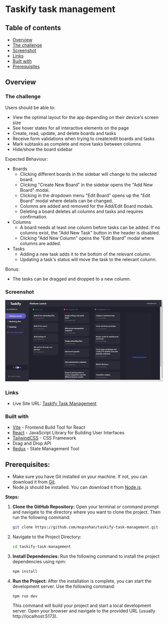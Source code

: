 # Taskify task management

## Table of contents

-  [Overview](#overview)
-  [The challenge](#the-challenge)
-  [Screenshot](#screenshot)
-  [Links](#links)
-  [Built with](#built-with)
-  [Prerequisites](#prerequisites)

## Overview

### The challenge

Users should be able to:

-  View the optimal layout for the app depending on their device's screen size
-  See hover states for all interactive elements on the page
-  Create, read, update, and delete boards and tasks
-  Receive form validations when trying to create/edit boards and tasks
-  Mark subtasks as complete and move tasks between columns
-  Hide/show the board sidebar

Expected Behaviour:

-  Boards
   -  Clicking different boards in the sidebar will change to the selected board.
   -  Clicking "Create New Board" in the sidebar opens the "Add New Board" modal.
   -  Clicking in the dropdown menu "Edit Board" opens up the "Edit Board" modal where details can be changed.
   -  Columns are added and removed for the Add/Edit Board modals.
   -  Deleting a board deletes all columns and tasks and requires confirmation.
-  Columns
   -  A board needs at least one column before tasks can be added. If no columns exist, the "Add New Task" button in the header is disabled.
   -  Clicking "Add New Column" opens the "Edit Board" modal where columns are added.
-  Tasks
   -  Adding a new task adds it to the bottom of the relevant column.
   -  Updating a task's status will move the task to the relevant column.

Bonus:

-  The tasks can be dragged and dropped to a new column.

### Screenshot

![Screenshot](./src/assets/screenshots/screenshot.jpg)

### Links

-  Live Site URL: [Taskify Task Management](https://taskify-task-management.netlify.app/)

### Built with

-  [Vite](https://vitejs.dev/) - Frontend Build Tool for React
-  [React](https://react.dev/) - JavaScript Library for Building User Interfaces
-  [TailwindCSS](https://tailwindcss.com/) - CSS Framework
-  Drag and Drop API
-  [Redux](https://redux.js.org/) - State Management Tool

## Prerequisites:

-  Make sure you have Git installed on your machine. If not, you can download it from [Git](https://git-scm.com/downloads).
-  Node.js should be installed. You can download it from [Node.js](https://nodejs.org/).

**Steps:**

1. **Clone the GitHub Repository:** Open your terminal or command prompt and navigate to the directory where you want to clone the project. Then run the following command:
   ```bash
   git clone https://github.com/mspsohan/taskify-task-management.git
   ```
2. Navigate to the Project Directory:

   ```bash
   cd taskify-task-management
   ```

3. **Install Dependencies:** Run the following command to install the project dependencies using npm:
   ```bash
   npm install
   ```
4. **Run the Project:** After the installation is complete, you can start the development server. Use the following command:
   ```
   npm run dev
   ```
   This command will build your project and start a local development server. Open your browser and navigate to the provided URL (usually http://localhost:5173).
